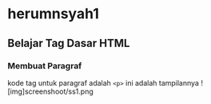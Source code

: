 # herumnsyah1
## Belajar Tag Dasar HTML

### Membuat Paragraf
kode tag untuk paragraf adalah `<p>`
ini adalah tampilannya
![img]screenshoot/ss1.png    